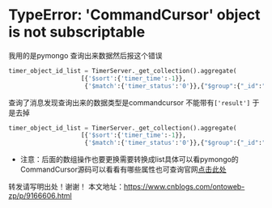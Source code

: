 # TypeError: 'CommandCursor' object is not subscriptable

我用的是pymongo 查询出来数据然后报这个错误
```python
timer_object_id_list = TimerServer._get_collection().aggregate(
                    [{'$sort':{'timer_time':-1}},
                     {'$match':{'timer_status':'0'}},{"$group":{"_id":"$timer_object_id"}}])['result']
```
查询了消息发现查询出来的数据类型是commandcursor 不能带有`['result']`
于是去掉
```python
timer_object_id_list = TimerServer._get_collection().aggregate(
                    [{'$sort':{'timer_time':-1}},
                     {'$match':{'timer_status':'0'}},{"$group":{"_id":"$timer_object_id"}}])
```

* 注意：后面的数组操作也要更换需要转换成list具体可以看pymongo的CommandCursor源码可以看看有哪些属性也可查询官网[点击此处](http://api.mongodb.com/python/current/)

转发请写明出处！谢谢！ 本文地址：https://www.cnblogs.com/ontoweb-zp/p/9166606.html